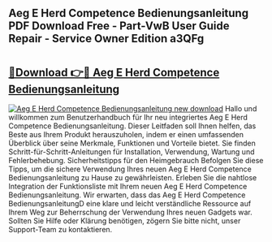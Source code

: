 ## Aeg E Herd Competence Bedienungsanleitung PDF Download Free - Part-VwB User Guide Repair - Service Owner Edition a3QFg

# <h2><a href="http://df2uvcl.blite.top/?on=Aeg+E+Herd+Competence+Bedienungsanleitung">🔗Download 👉🔴 Aeg E Herd Competence Bedienungsanleitung</a></h2>

[![Aeg E Herd Competence Bedienungsanleitung new download](https://i.imgur.com/lujVjoI.png)](http://df2uvcl.blite.top/?on=Aeg+E+Herd+Competence+Bedienungsanleitung)
Hallo und willkommen zum Benutzerhandbuch für Ihr neu integriertes Aeg E Herd Competence Bedienungsanleitung. Dieser Leitfaden soll Ihnen helfen, das Beste aus Ihrem Produkt herauszuholen, indem er einen umfassenden Überblick über seine Merkmale, Funktionen und Vorteile bietet. Sie finden Schritt-für-Schritt-Anleitungen für Installation, Verwendung, Wartung und Fehlerbehebung. Sicherheitstipps für den Heimgebrauch Befolgen Sie diese Tipps, um die sichere Verwendung Ihres neuen Aeg E Herd Competence Bedienungsanleitung zu Hause zu gewährleisten. Erleben Sie die nahtlose Integration der Funktionsliste mit Ihrem neuen Aeg E Herd Competence Bedienungsanleitung. Wir erwarten, dass das Aeg E Herd Competence BedienungsanleitungD eine klare und leicht verständliche Ressource auf Ihrem Weg zur Beherrschung der Verwendung Ihres neuen Gadgets war. Sollten Sie Hilfe oder Klärung benötigen, zögern Sie bitte nicht, unser Support-Team zu kontaktieren.
